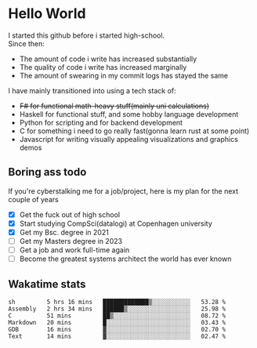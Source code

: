 # Hello World

I started this github before i started high-school.  
Since then:
- The amount of code i write has increased substantially
- The quality of code i write has increased marginally
- The amount of swearing in my commit logs has stayed the same

I have mainly transitioned into using a tech stack of:
- ~~F# for functional math-heavy stuff(mainly uni calculations)~~
- Haskell for functional stuff, and some hobby language development
- Python for scripting and for backend development
- C for something i need to go really fast(gonna learn rust at some point)
- Javascript for writing visually appealing visualizations and graphics demos

## Boring ass todo
If you're cyberstalking me for a job/project, here is my plan for the next couple of years
- [x] Get the fuck out of high school
- [x] Start studying CompSci(datalogi) at Copenhagen university
- [x] Get my Bsc. degree in 2021
- [ ] Get my Masters degree in 2023
- [ ] Get a job and work full-time again
- [ ] Become the greatest systems architect the world has ever known

## Wakatime stats
<!--START_SECTION:waka-->

```text
sh         5 hrs 16 mins   █████████████▒░░░░░░░░░░░   53.28 %
Assembly   2 hrs 34 mins   ██████▒░░░░░░░░░░░░░░░░░░   25.98 %
C          51 mins         ██▒░░░░░░░░░░░░░░░░░░░░░░   08.72 %
Markdown   20 mins         █░░░░░░░░░░░░░░░░░░░░░░░░   03.43 %
GDB        16 mins         ▓░░░░░░░░░░░░░░░░░░░░░░░░   02.70 %
Text       14 mins         ▓░░░░░░░░░░░░░░░░░░░░░░░░   02.47 %
```

<!--END_SECTION:waka-->
